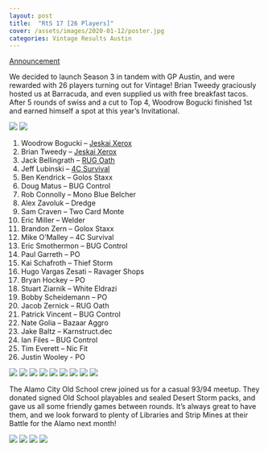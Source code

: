 ```yaml
---
layout: post
title:  "RtS 17 [26 Players]"
cover: /assets/images/2020-01-12/poster.jpg
categories: Vintage Results Austin
---
```


[Announcement](/announce/2020-01-12)

We decided to launch Season 3 in tandem with GP Austin, and were rewarded with
26 players turning out for Vintage! Brian Tweedy graciously hosted us at
Barracuda, and even supplied us with free breakfast tacos. After 5 rounds of
swiss and a cut to Top 4, Woodrow Bogucki finished 1st and earned himself a
spot at this year’s Invitational.

![]({{site.cdn_url}}/assets/images/2020-01-12/top4.jpg)
![]({{site.cdn_url}}/assets/images/2020-01-12/woodrow.jpg)

1. Woodrow Bogucki – [Jeskai Xerox]({{site.cdn_url}}/assets/images/2020-01-12/woodrowjeskai.jpg)
2. Brian Tweedy – [Jeskai Xerox]({{site.cdn_url}}/assets/images/2020-01-12/tweedyxerox.jpg)
3. Jack Bellingrath – [RUG Oath]({{site.cdn_url}}/assets/images/2020-01-12/jackoath.jpg)
4. Jeff Lubinski – [4C Survival]({{site.cdn_url}}/assets/images/2020-01-12/jeffsurvival.jpg)
5. Ben Kendrick – Golos Staxx
6. Doug Matus – BUG Control
7. Rob Connolly – Mono Blue Belcher
8. Alex Zavoluk – Dredge
9. Sam Craven – Two Card Monte
10. Eric Miller – Welder
11. Brandon Zern – Golox Staxx
12. Mike O’Malley – 4C Survival
13. Eric Smothermon – BUG Control
14. Paul Garreth – PO
15. Kai Schafroth – Thief Storm
16. Hugo Vargas Zesati – Ravager Shops
17. Bryan Hockey – PO
18. Stuart Ziarnik – White Eldrazi
19. Bobby Scheidemann – PO
20. Jacob Zernick – RUG Oath
21. Patrick Vincent – BUG Control
22. Nate Golia – Bazaar Aggro
23. Jake Baltz – Karnstruct.dec
24. Ian Files – BUG Control
25. Tim Everett – Nic Fit
26. Justin Wooley - PO

![]({{site.cdn_url}}/assets/images/2020-01-12/crowd.jpg)
![]({{site.cdn_url}}/assets/images/2020-01-12/game2.jpg)
![]({{site.cdn_url}}/assets/images/2020-01-12/tim.jpg)
![]({{site.cdn_url}}/assets/images/2020-01-12/game3.jpg)
![]({{site.cdn_url}}/assets/images/2020-01-12/stu.jpg)
![]({{site.cdn_url}}/assets/images/2020-01-12/game4.jpg)
![]({{site.cdn_url}}/assets/images/2020-01-12/ben.jpg)
![]({{site.cdn_url}}/assets/images/2020-01-12/game6.jpg)
![]({{site.cdn_url}}/assets/images/2020-01-12/april.jpg)

The Alamo City Old School crew joined us for a casual 93/94 meetup. They
donated signed Old School playables and sealed Desert Storm packs, and gave us
all some friendly games between rounds. It’s always great to have them, and
we look forward to plenty of Libraries and Strip Mines at their Battle for the
Alamo next month!

![]({{site.cdn_url}}/assets/images/2020-01-12/oscards.jpg)
![]({{site.cdn_url}}/assets/images/2020-01-12/floorgames.jpg)
![]({{site.cdn_url}}/assets/images/2020-01-12/greenred.jpg)
![]({{site.cdn_url}}/assets/images/2020-01-12/tripletower.jpg)


